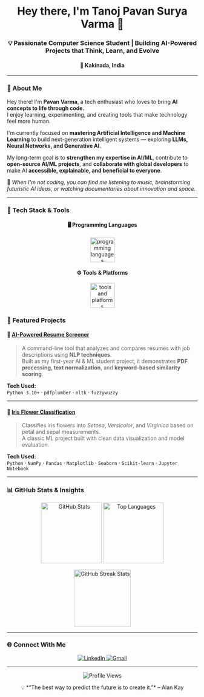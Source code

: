 <!-- Header Section -->
<h1 align="center">Hey there, I'm Tanoj Pavan Surya Varma 👋</h1>
<h3 align="center">💡 Passionate Computer Science Student | Building AI-Powered Projects that Think, Learn, and Evolve</h3>
<h4 align="center">📍 Kakinada, India</h4>

---

<!-- About Me Section -->
### 🚀 About Me

Hey there! I'm **Pavan Varma**, a tech enthusiast who loves to bring **AI concepts to life through code.**  
I enjoy learning, experimenting, and creating tools that make technology feel more human.

I'm currently focused on **mastering Artificial Intelligence and Machine Learning** to build next-generation intelligent systems — exploring **LLMs, Neural Networks, and Generative AI**.  

My long-term goal is to **strengthen my expertise in AI/ML**, contribute to **open-source AI/ML projects**, and **collaborate with global developers** to make AI **accessible, explainable, and beneficial to everyone**.  

💬 *When I'm not coding, you can find me listening to music, brainstorming futuristic AI ideas, or watching documentaries about innovation and space.*

---

### 🧠 Tech Stack & Tools  

<div align="center">

#### 🖥️ Programming Languages  
<a href="#"><img src="https://skillicons.dev/icons?i=c,python,java" height="65" alt="programming languages"/></a>

#### ⚙️ Tools & Platforms  
<a href="#"><img src="https://skillicons.dev/icons?i=git,github,vscode,jupyter" height="65" alt="tools and platforms"/></a>

</div>


<!-- Featured Projects -->
### 🌟 Featured Projects

#### 🧩 [AI-Powered Resume Screener](https://github.com/varma1221/AI-Resume-Screener-CLI)
> A command-line tool that analyzes and compares resumes with job descriptions using **NLP techniques**.  
> Built as my first-year AI & ML student project, it demonstrates **PDF processing, text normalization**, and **keyword-based similarity scoring**.

**Tech Used:**  
`Python 3.10+` · `pdfplumber` · `nltk` · `fuzzywuzzy`

---

#### 🌺 [Iris Flower Classification](https://github.com/varma1221/Iris-Flower-Classification)
> Classifies iris flowers into *Setosa*, *Versicolor*, and *Virginica* based on petal and sepal measurements.  
> A classic ML project built with clean data visualization and model evaluation.

**Tech Used:**  
`Python` · `NumPy` · `Pandas` · `Matplotlib` · `Seaborn` · `Scikit-learn` · `Jupyter Notebook`

---

<!-- GitHub Stats -->
### 📊 GitHub Stats & Insights

<p align="center">
  <img src="https://github-readme-stats.vercel.app/api?username=varma1221&show_icons=true&theme=tokyonight" alt="GitHub Stats" height="160"/>
  <img src="https://github-readme-stats.vercel.app/api/top-langs/?username=varma1221&layout=compact&theme=tokyonight" alt="Top Languages" height="160"/>
</p>

<p align="center">
  <img src="https://github-readme-streak-stats.herokuapp.com/?user=varma1221&theme=tokyonight" alt="GitHub Streak Stats" height="150"/>
</p>

---

<!-- Connect With Me -->
### 🌐 Connect With Me

<p align="center">
  <a href="https://www.linkedin.com/in/tanoj-pavan-surya-varma-penmatsa-868122320" target="_blank">
    <img src="https://img.shields.io/badge/LinkedIn-0077B5.svg?style=for-the-badge&logo=linkedin&logoColor=white" alt="LinkedIn"/>
  </a>
  <a href="mailto:pavansvarma888@gmail.com" target="_blank">
    <img src="https://img.shields.io/badge/Email-D14836.svg?style=for-the-badge&logo=gmail&logoColor=white" alt="Gmail"/>
  </a>
</p>

---

<!-- Footer -->
<p align="center">
  <img src="https://komarev.com/ghpvc/?username=varma1221&label=Profile%20Views&color=0e75b6&style=flat" alt="Profile Views"/>
</p>

<p align="center">
  💡 *“The best way to predict the future is to create it.”* – Alan Kay
</p>
